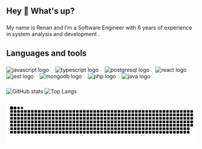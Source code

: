 ## Hey 👋 What's up?

###

<p>My name is Renan and I'm a Software Engineer with 6 years of experience in system analysis and development .</p>

###

<h2>Languages and tools</h2>

###

<p align="left">
  <img src="https://cdn.jsdelivr.net/gh/devicons/devicon/icons/javascript/javascript-original.svg" height="40" alt="javascript logo" />
  &nbsp;&nbsp;
  <img src="https://cdn.jsdelivr.net/gh/devicons/devicon/icons/typescript/typescript-original.svg" height="40" alt="typescript logo" />
  &nbsp;&nbsp;
  <img src="https://cdn.jsdelivr.net/gh/devicons/devicon/icons/postgresql/postgresql-original.svg" height="40" alt="postgresql logo" />
  &nbsp;&nbsp;
  <img src="https://cdn.jsdelivr.net/gh/devicons/devicon/icons/react/react-original.svg" height="40" alt="react logo" />
  &nbsp;&nbsp;
  <img src="https://cdn.jsdelivr.net/gh/devicons/devicon/icons/jest/jest-plain.svg" height="40" alt="jest logo" />
  &nbsp;&nbsp;
  <img src="https://cdn.jsdelivr.net/gh/devicons/devicon/icons/mongodb/mongodb-original.svg" height="40" alt="mongodb logo" />
  &nbsp;&nbsp;
  <img src="https://cdn.jsdelivr.net/gh/devicons/devicon/icons/php/php-original.svg" height="40" alt="php logo" />
  &nbsp;&nbsp;
  <img src="https://cdn.jsdelivr.net/gh/devicons/devicon/icons/java/java-original.svg" height="40" alt="java logo" />
  &nbsp;&nbsp;
</p>

###

<div>
  <img height="180em" alt="GitHub stats" src="https://github-readme-stats.vercel.app/api?username=renanholler&count_private=true&show_icons=true&theme=radical">
  <img height="180em" alt="Top Langs" src="https://github-readme-stats.vercel.app/api/top-langs/?username=renanholler&layout=compact&theme=radical">
</div>

###

<img width="700" alt="Snake animation" src="https://github.com/renanholler/renanholler/blob/output/github-contribution-grid-snake-dark.svg"/>

###

